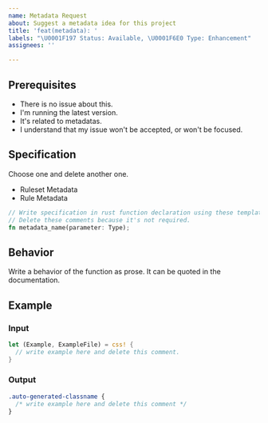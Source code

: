 ```yaml
---
name: Metadata Request
about: Suggest a metadata idea for this project
title: 'feat(metadata): '
labels: "\U0001F197 Status: Available, \U0001F6E0 Type: Enhancement"
assignees: ''

---
```


## Prerequisites

- There is no issue about this.
- I'm running the latest version.
- It's related to metadatas.
- I understand that my issue won't be accepted, or won't be focused.

## Specification

Choose one and delete another one.

- Ruleset Metadata
- Rule Metadata

```rust
// Write specification in rust function declaration using these template,
// Delete these comments because it's not required.
fn metadata_name(parameter: Type);
```

## Behavior

Write a behavior of the function as prose. It can be quoted in the documentation.

## Example

### Input

```rust
let (Example, ExampleFile) = css! {
  // write example here and delete this comment.
}
```

### Output

```css
.auto-generated-classname {
  /* write example here and delete this comment */
}
```
